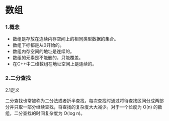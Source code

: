 # 数组

### 1.概念

- 数组是存放在连续内存空间上的相同类型数据的集合。
- 数组下标都是从0开始的。
- 数组内存空间的地址是连续的。
- 数组的元素是不能删的，只能覆盖。
- 在C++中二维数组在地址空间上是连续的。



### 2.二分查找

2.1定义

二分查找也常被称为二分法或者折半查找，每次查找时通过将待查找区间分成两部分并只取一部分继续查找，将查找的复杂度大大减少。对于一个长度为 O(n) 的数组，二分查找的时间复杂度为 O(log n)。